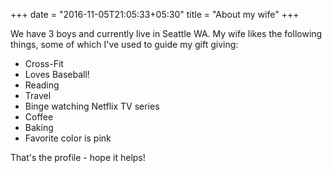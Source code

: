 +++
date = "2016-11-05T21:05:33+05:30"
title = "About my wife"
+++

We have 3 boys and currently live in Seattle WA. My wife likes the following things, some of which I've used to guide my gift giving:

* Cross-Fit
* Loves Baseball!
* Reading
* Travel
* Binge watching Netflix TV series
* Coffee
* Baking
* Favorite color is pink

That's the profile - hope it helps!
